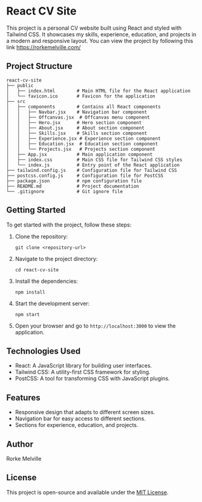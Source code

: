 # React CV Site

This project is a personal CV website built using React and styled with Tailwind CSS. It showcases my skills, experience, education, and projects in a modern and responsive layout. You can view the project by following this link https://rorkemelville.com/

## Project Structure

```
react-cv-site
├── public
│   ├── index.html        # Main HTML file for the React application
│   └── favicon.ico       # Favicon for the application
├── src
│   ├── components        # Contains all React components
│   │   ├── Navbar.jsx    # Navigation bar component
│   │   ├── Offcanvas.jsx  # Offcanvas menu component
│   │   ├── Hero.jsx      # Hero section component
│   │   ├── About.jsx     # About section component
│   │   ├── Skills.jsx    # Skills section component
│   │   ├── Experience.jsx # Experience section component
│   │   ├── Education.jsx  # Education section component
│   │   └── Projects.jsx   # Projects section component
│   ├── App.jsx           # Main application component
│   ├── index.css         # Main CSS file for Tailwind CSS styles
│   └── index.js          # Entry point of the React application
├── tailwind.config.js    # Configuration file for Tailwind CSS
├── postcss.config.js     # Configuration file for PostCSS
├── package.json          # npm configuration file
├── README.md             # Project documentation
└── .gitignore            # Git ignore file
```

## Getting Started

To get started with the project, follow these steps:

1. Clone the repository:
   ```
   git clone <repository-url>
   ```

2. Navigate to the project directory:
   ```
   cd react-cv-site
   ```

3. Install the dependencies:
   ```
   npm install
   ```

4. Start the development server:
   ```
   npm start
   ```

5. Open your browser and go to `http://localhost:3000` to view the application.

## Technologies Used

- React: A JavaScript library for building user interfaces.
- Tailwind CSS: A utility-first CSS framework for styling.
- PostCSS: A tool for transforming CSS with JavaScript plugins.

## Features

- Responsive design that adapts to different screen sizes.
- Navigation bar for easy access to different sections.
- Sections for experience, education, and projects.

## Author

Rorke Melville

## License

This project is open-source and available under the [MIT License](LICENSE).
